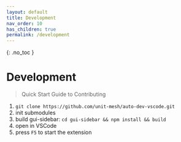 ```yaml
---
layout: default
title: Development
nav_order: 10
has_children: true
permalink: /development
---
```


{: .no_toc }

# Development

> Quick Start Guide to Contributing
1. `git clone https://github.com/unit-mesh/auto-dev-vscode.git`
2. init submodules
3. build gui-sidebar: `cd gui-sidebar && npm install && build`
4. open in VSCode
5. press `F5` to start the extension
